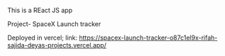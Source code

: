 This is a REact JS app

Project- SpaceX Launch tracker

Deployed in vercel; link: https://spacex-launch-tracker-o87c1el9x-rifah-sajida-deyas-projects.vercel.app/